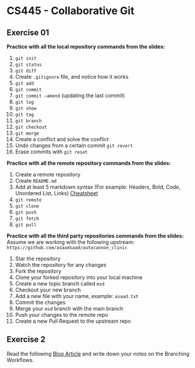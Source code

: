# CS445 - Collaborative Git
## Exercise 01
**Practice with all the local repository commands from the slides:**
1. `git init`
2. `git status`
3. `git diff`
4. Create `.gitignore` file, and notice how it works
5. `git add`
6. `git commit`
7. `git commit –amend` (updating the last commit)
8. `git log`
9. `git show`
10. `git tag`
11. `git branch`
12. `git checkout`
13. `git merge`
14. Create a conflict and solve the conflict
15. Undo changes from a certain commit `git revert`
16. Erase commits with `git reset`
  
**Practice with all the remote repository commands from the slides:**
1. Create a remote repository
2. Create `README.md`
3. Add at least 5 markdown syntax (For example: Headers, Bold, Code, Unordered List, Links) [Cheatsheet](https://github.com/adam-p/markdown-here/wiki/Markdown-Cheatsheet)
4. `git remote`
5. `git clone`
6. `git push`
7. `git fetch`
8. `git pull`
  
**Practice with all the third party repositories commands from the slides:**
Assume we are working with the following upstream: `https://github.com/asaadsaad/autocannon_clinic`
1. Star the repository
2. Watch the repository for any changes
3. Fork the repository
4. Clone your forked repository into your local machine 
5. Create a new topic branch called `msd`
6. Checkout your new branch
7. Add a new file with your name, example: `asaad.txt`
8. Commit the changes
9. Merge your `msd` branch with the main branch
11. Push your changes to the remote repo
12. Create a new Pull Request to the upstream repo
  
## Exercise 2
Read the following [Blog Article](https://backlog.com/git-tutorial/branching-workflows/) and write down your notes on the Branching Workflows. 
